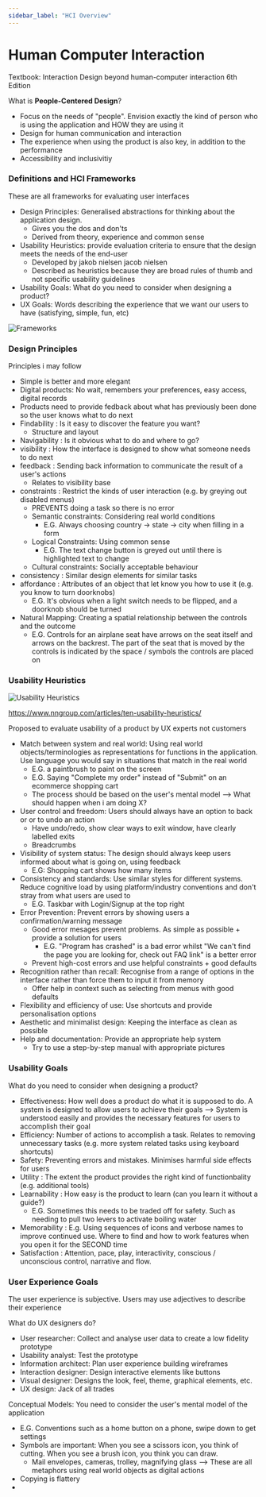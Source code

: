 ```yaml
---
sidebar_label: "HCI Overview"
---
```


# Human Computer Interaction

Textbook: Interaction Design beyond human-computer interaction 6th Edition

What is **People-Centered Design**?
- Focus on the needs of "people". Envision exactly the kind of person who is using the application and HOW they are using it
- Design for human communication and interaction
- The experience when using the product is also key, in addition to the performance
- Accessibility and inclusivitiy

### Definitions and HCI Frameworks

These are all frameworks for evaluating user interfaces
- Design Principles: Generalised abstractions for thinking about the application design.
  - Gives you the dos and don'ts 
  - Derived from theory, experience and common sense
- Usability Heuristics: provide evaluation criteria to ensure that the design meets the needs of the end-user
  - Developed by jakob nielsen jacob nielsen
  - Described as heuristics because they are broad rules of thumb and not specific usability guidelines
- Usability Goals: What do you need to consider when designing a product?
- UX Goals: Words describing the experience that we want our users to have (satisfying, simple, fun, etc)
  
![Frameworks](./imgs/principles+heuristics.JPG)

### Design Principles
Principles i may follow
- Simple is better and more elegant
- Digital products: No wait, remembers your preferences, easy access, digital records
- Products need to provide fedback about what has previously been done so the user knows what to do next
- Findability : Is it easy to discover the feature you want?
  - Structure and layout
- Navigability : Is it obvious what to do and where to go?
- visibility : How the interface is designed to show what someone needs to do next  
- feedback : Sending back information to communicate the result of a user's actions
  - Relates to visibility base
- constraints : Restrict the kinds of user interaction (e.g. by greying out disabled menus)
  - PREVENTS doing a task so there is no error
  - Semantic constraints: Considering real world conditions
    - E.G. Always choosing country -> state -> city when filling in a form
  - Logical Constraints: Using common sense
    - E.G. The text change button is greyed out until there is highlighted text to change
  - Cultural constraints: Socially acceptable behaviour
- consistency : Similar design elements for similar tasks
- affordance : Attributes of an object that let know you how to use it (e.g. you know to turn doorknobs)
  - E.G. It's obvious when a light switch needs to be flipped, and a doorknob should be turned
- Natural Mapping: Creating a spatial relationship between the controls and the outcome
  - E.G. Controls for an airplane seat have arrows on the seat itself and arrows on the backrest. The part of the seat that is moved by the controls is indicated by the space / symbols the controls are placed on

### Usability Heuristics

![Usability Heuristics](./imgs/usability-heuristics.JPG)

https://www.nngroup.com/articles/ten-usability-heuristics/

Proposed to evaluate usability of a product by UX experts not customers 
- Match between system and real world: Using real world objects/terminologies as representations for functions in the application. Use language you would say in situations that match in the real world
  - E.G. a paintbrush to paint on the screen
  - E.G. Saying "Complete my order" instead of "Submit" on an ecommerce shopping cart
  - The process should be based on the user's mental model --> What should happen when i am doing X?
- User control and freedom: Users should always have an option to back or or to undo an action
  - Have undo/redo, show clear ways to exit window, have clearly labelled exits 
  - Breadcrumbs
- Visibility of system status: The design should always keep users informed about what is going on, using feedback
  - E.G: Shopping cart shows how many items
- Consistency and standards: Use similar styles for different systems. Reduce cognitive load by using platform/industry conventions and don't stray from what users are used to
  - E.G. Taskbar with Login/Signup at the top right
- Error Prevention: Prevent errors by showing users a confirmation/warning message
  - Good error mesages prevent problems. As simple as possible + provide a solution for users
    - E.G. "Program has crashed" is a bad error whilst "We can't find the page you are looking for, check out FAQ link" is a better error 
  - Prevent high-cost errors and use helpful constraints + good defaults
- Recognition rather than recall: Recognise from a range of options in the interface rather than force them to input it from memory
  - Offer help in context such as selecting from menus with good defaults
- Flexibility and efficiency of use: Use shortcuts and provide personalisation options
- Aesthetic and minimalist design: Keeping the interface as clean as possible
- Help and documentation: Provide an appropriate help system
  - Try to use a step-by-step manual with appropriate pictures

### Usability Goals
What do you need to consider when designing a product?
- Effectiveness: How well does a product do what it is supposed to do. A system is designed to allow users to achieve their goals --> System is understood easily and provides the necessary features for users to accomplish their goal
- Efficiency: Number of actions to accomplish a task. Relates to removing unnecessary tasks (e.g. more system related tasks using keyboard shortcuts)
- Safety: Preventing errors and mistakes. Minimises harmful side effects for users
- Utility : The extent the product provides the right kind of functionbality (e.g. additional tools)
- Learnability : How easy is the product to learn (can you learn it without a guide?)
  - E.G. Sometimes this needs to be traded off for safety. Such as needing to pull two levers to activate boiling water
- Memorability : E.g. Using sequences of icons and verbose names to improve continued use. Where to find and how to work features when you open it for the SECOND time
- Satisfaction : Attention, pace, play, interactivity, conscious / unconscious control, narrative and flow.

### User Experience Goals

The user experience is subjective. Users may use adjectives to describe their experience

What do UX designers do?
- User researcher: Collect and analyse user data to create a low fidelity prototype
- Usability analyst: Test the prototype
- Information architect: Plan user experience building wireframes
- Interaction designer: Design interactive elements like buttons
- Visual designer: Designs the look, feel, theme, graphical elements, etc.
- UX design: Jack of all trades

Conceptual Models: You need to consider the user's mental model of the application
- E.G. Conventions such as a home button on a phone, swipe down to get settings
- Symbols are important: When you see a scissors icon, you think of cutting. When you see a brush icon, you think you can draw.
  - Mail envelopes, cameras, trolley, magnifying glass --> These are all metaphors using real world objects as digital actions
- Copying is flattery 
- 
